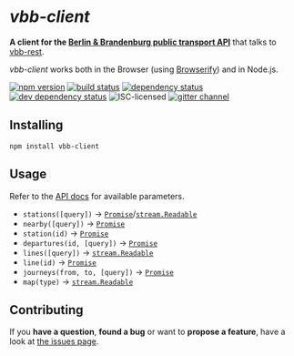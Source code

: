 # *vbb-client*

**A client for the [Berlin & Brandenburg public transport API](https://github.com/derhuerst/vbb-rest)** that talks to [vbb-rest](https://github.com/derhuerst/vbb-rest/blob/master/docs/index.md).

*vbb-client* works both in the Browser (using [Browserify](http://browserify.org/)) and in Node.js.

[![npm version](https://img.shields.io/npm/v/vbb-client.svg)](https://www.npmjs.com/package/vbb-client)
[![build status](https://img.shields.io/travis/derhuerst/vbb-client.svg)](https://travis-ci.org/derhuerst/vbb-client)
[![dependency status](https://img.shields.io/david/derhuerst/vbb-client.svg)](https://david-dm.org/derhuerst/vbb-client)
[![dev dependency status](https://img.shields.io/david/dev/derhuerst/vbb-client.svg)](https://david-dm.org/derhuerst/vbb-client#info=devDependencies)
![ISC-licensed](https://img.shields.io/github/license/derhuerst/vbb-client.svg)
[![gitter channel](https://badges.gitter.im/derhuerst/vbb-rest.svg)](https://gitter.im/derhuerst/vbb-rest)


## Installing

```shell
npm install vbb-client
```


## Usage

Refer to the [API docs](https://github.com/derhuerst/vbb-rest/blob/master/docs/index.md) for available parameters.

- `stations([query])` → [`Promise`][promise]/[`stream.Readable`][stream]
- `nearby([query])` → [`Promise`][promise]
- `station(id)` → [`Promise`][promise]
- `departures(id, [query])` → [`Promise`][promise]
- `lines([query])` → [`stream.Readable`][stream]
- `line(id)` → [`Promise`][promise]
- `journeys(from, to, [query])` → [`Promise`][promise]
- `map(type)` → [`stream.Readable`][stream]

[promise]: https://developer.mozilla.org/en-US/docs/Web/JavaScript/Reference/Global_Objects/Promise
[stream]: https://nodejs.org/api/stream.html#stream_class_stream_readable


## Contributing

If you **have a question**, **found a bug** or want to **propose a feature**, have a look at [the issues page](https://github.com/derhuerst/vbb-client/issues).
